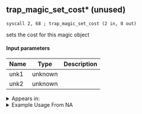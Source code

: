 ## trap_magic_set_cost* (unused)

`syscall 2, 68 ; trap_magic_set_cost (2 in, 0 out)`

sets the cost for this magic object

#### Input parameters
| Name | Type | Description
|------|------|------------
| unk1   | unknown   | 
| unk2   | unknown   | 




<details>
	<summary>Appears in:</summary>

</details>

<details>
	<summary>Example Usage From NA</summary>

</details>


